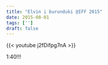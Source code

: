 ```yaml
---
title: "Elvin i burunduki @IFF 2015"
date: 2015-08-01
tags: ['']
draft: false
---
```

{{< youtube j2fDifpg7nA >}}
<p>1:40!!!</p>

